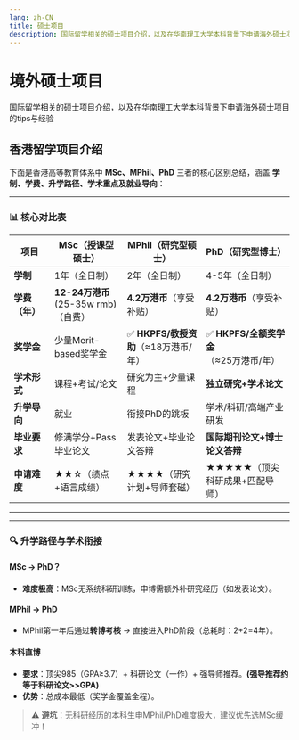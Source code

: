 ```yaml
---
lang: zh-CN
title: 硕士项目
description: 国际留学相关的硕士项目介绍，以及在华南理工大学本科背景下申请海外硕士项目的tips与经验
---
```


# 境外硕士项目
国际留学相关的硕士项目介绍，以及在华南理工大学本科背景下申请海外硕士项目的tips与经验
## 香港留学项目介绍

下面是香港高等教育体系中 **MSc、MPhil、PhD** 三者的核心区别总结，涵盖 **学制、学费、升学路径、学术重点及就业导向**：

------

### 📊 **核心对比表**

| **项目**       | **MSc（授课型硕士）**               | **MPhil（研究型硕士）**              | **PhD（研究型博士）**                  |
| -------------- | ----------------------------------- | ------------------------------------ | -------------------------------------- |
| **学制**       | 1年（全日制）                       | 2年（全日制）                        | 4-5年（全日制）                        |
| **学费（年）** | **12-24万港币**(25-35w rmb)（自费） | **4.2万港币**（享受补贴）            | **4.2万港币**（享受补贴）              |
| **奖学金**     | 少量Merit-based奖学金               | ✅ **HKPFS/教授资助**（≈18万港币/年） | ✅ **HKPFS/全额奖学金**（≈25万港币/年） |
| **学术形式**   | 课程+考试/论文                      | 研究为主+少量课程                    | **独立研究+学术论文**                  |
| **升学导向**   | 就业                                | 衔接PhD的跳板                        | 学术/科研/高端产业研发                 |
| **毕业要求**   | 修满学分+Pass毕业论文               | 发表论文+毕业论文答辩                | **国际期刊论文+博士论文答辩**          |
| **申请难度**   | ★★☆（绩点+语言成绩）                | ★★★★（研究计划+导师套磁）            | ★★★★★（顶尖科研成果+匹配导师）         |

------



------

### 🔍 **升学路径与学术衔接**

#### **MSc → PhD？**

- **难度极高**：MSc无系统科研训练，申博需额外补研究经历（如发表论文）。

#### **MPhil → PhD**

- MPhil第一年后通过**转博考核** → 直接进入PhD阶段（总耗时：2+2=4年）。

#### **本科直博**

- **要求**：顶尖985（GPA≥3.7）+ 科研论文（一作）+ 强导师推荐。**(强导推荐约等于科研论文>>GPA)** 
- **优势**：总成本最低（奖学金覆盖全程）。

> ⚠️ **避坑**：无科研经历的本科生申MPhil/PhD难度极大，建议优先选MSc缓冲！
